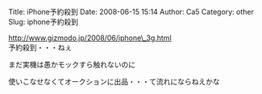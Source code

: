 Title: iPhone予約殺到
Date: 2008-06-15 15:14
Author: Ca5
Category: other
Slug: iphone予約殺到

http://www.gizmodo.jp/2008/06/iphone\_3g.html  
予約殺到・・・ねぇ

<div>

まだ実機は愚かモックすら触れないのに

</div>

<div>

使いこなせなくてオークションに出品・・・て流れにならねえかな

</div>
